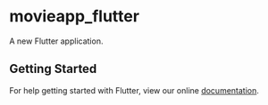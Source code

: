 # movieapp_flutter

A new Flutter application.

## Getting Started

For help getting started with Flutter, view our online
[documentation](https://flutter.io/).
